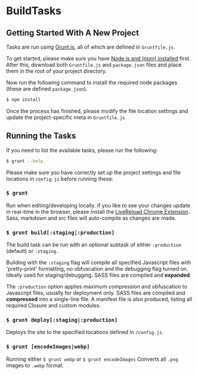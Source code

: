 BuildTasks
==========

## Getting Started With A New Project

Tasks are run using [Grunt.js](gruntjs.org), all of which are defined in `Gruntfile.js`.

To get started, please make sure you have [Node.js and (npm) installed](http://nodejs.org/) first. After this, download both `Gruntfile.js` and `package.json` files and place them in the root of your project directory.

Now run the following command to install the required node packages (these are defined `package.json`).

```bash
$ npm install
```

Once the process has finished, please modify the file location settings and update the project-specific meta in `Gruntfile.js`.

## Running the Tasks

If you need to list the available tasks, please run the following:

```bash
$ grunt --help
```

Please make sure you have correctly set up the project settings and file locations in `config.js` before running these:

### ```$ grunt```

Run when editing/developing locally. If you like to see your changes update in real-time in the browser, please install the [LiveReload Chrome Extension](https://chrome.google.com/webstore/detail/livereload/jnihajbhpnppcggbcgedagnkighmdlei). Sass, markdown and src files will auto-compile as changes are made.

### ```$ grunt build[:staging|:production]```

The build task can be run with an optional subtask of either `:production` (default) or `:staging`.

Building with the `:staging` flag will compile all specified Javascript files with 'pretty-print' formatting, no obfuscation and the debugging flag turned on. Ideally used for staging/debugging. SASS files are compiled and **expanded**.

The `:production` option applies maximum compression and obfuscation to Javascript files, usually for deployment only. SASS files are compiled and **compressed** into a single-line file. A manifest file is also produced, listing all required Closure and custom modules.

### ```$ grunt deploy[:staging|:production]```

Deploys the site to the specified locations defined in `/config.js`.

### ```$ grunt [encodeImages|webp]```

Running either `$ grunt webp` or `$ grunt encodeImages` Converts all `.png` images to `.webp` format.
